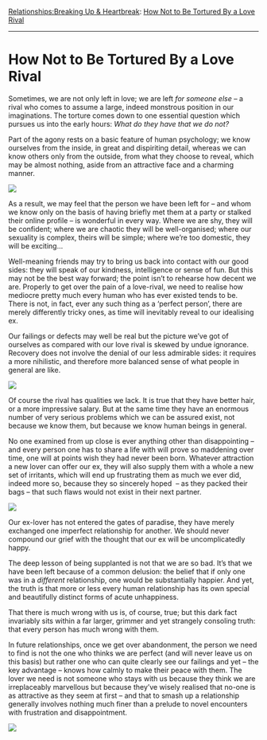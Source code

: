 [Relationships:](https://www.theschooloflife.com/thebookoflife/category/relationships/)[Breaking Up & Heartbreak](https://www.theschooloflife.com/thebookoflife/category/relationships/breaking-up-heartbreak/): [How Not to Be Tortured By a Love Rival](https://www.theschooloflife.com/thebookoflife/how-not-to-be-tortured-by-a-love-rival/)

* * *

# How Not to Be Tortured By a Love Rival

Sometimes, we are not only left in love; we are left _for someone else_ – a rival who comes to assume a large, indeed monstrous position in our imaginations. The torture comes down to one essential question which pursues us into the early hours: _What do they have that we do not?_

Part of the agony rests on a basic feature of human psychology; we know ourselves from the inside, in great and dispiriting detail, whereas we can know others only from the outside, from what they choose to reveal, which may be almost nothing, aside from an attractive face and a charming manner.

![](https://www.theschooloflife.com/thebookoflife/wp-content/uploads/2018/06/1280px-John_Henry_Frederick_Bacon_-_The_golden_butterfly_-_The_Harvey_family.jpg)

As a result, we may feel that the person we have been left for – and whom we know only on the basis of having briefly met them at a party or stalked their online profile – is wonderful in every way. Where we are shy, they will be confident; where we are chaotic they will be well-organised; where our sexuality is complex, theirs will be simple; where we’re too domestic, they will be exciting…

Well-meaning friends may try to bring us back into contact with our good sides: they will speak of our kindness, intelligence or sense of fun. But this may not be the best way forward; the point isn’t to rehearse how decent we are. Properly to get over the pain of a love-rival, we need to realise how mediocre pretty much every human who has ever existed tends to be. There is not, in fact, ever any such thing as a ‘perfect person’, there are merely differently tricky ones, as time will inevitably reveal to our idealising ex.

Our failings or defects may well be real but the picture we’ve got of ourselves as compared with our love rival is skewed by undue ignorance. Recovery does not involve the denial of our less admirable sides: it requires a more nihilistic, and therefore more balanced sense of what people in general are like.

![](https://www.theschooloflife.com/thebookoflife/wp-content/uploads/2018/06/On_the_Beach_-_Two_Are_Company_Three_Are_None.jpg)

Of course the rival has qualities we lack. It is true that they have better hair, or a more impressive salary. But at the same time they have an enormous number of very serious problems which we can be assured exist, not because we know them, but because we know human beings in general.

No one examined from up close is ever anything other than disappointing – and every person one has to share a life with will prove so maddening over time, one will at points wish they had never been born. Whatever attraction a new lover can offer our ex, they will also supply them with a whole a new set of irritants, which will end up frustrating them as much we ever did, indeed more so, because they so sincerely hoped &nbsp;– as they packed their bags – that such flaws would not exist in their next partner.

![](https://www.theschooloflife.com/thebookoflife/wp-content/uploads/2018/06/Edvard_Munch_-_Jealousy_-_Google_Art_Project.jpg)

Our ex-lover has not entered the gates of paradise, they have merely exchanged one imperfect relationship for another. We should never compound our grief with the thought that our ex will be uncomplicatedly happy.

The deep lesson of being supplanted is not that we are so bad. It’s that we have been left because of a common delusion: the belief that if only one was in a _different_ relationship, one would be substantially happier. And yet, the truth is that more or less every human relationship has its own special and beautifully distinct forms of acute unhappiness.

That there is much wrong with us is, of course, true; but this dark fact invariably sits within a far larger, grimmer and yet strangely consoling truth: that every person has much wrong with them.

In future relationships, once we get over abandonment, the person we need to find is not the one who thinks we are perfect (and will never leave us on this basis) but rather one who can quite clearly see our failings and yet – the key advantage – knows how calmly to make their peace with them. The lover we need is not someone who stays with us because they think we are irreplaceably marvellous but because they’ve wisely realised that no-one is as attractive as they seem at first – and that to smash up a relationship generally involves nothing much finer than a prelude to novel encounters with frustration and disappointment.&nbsp;

[![](https://img.youtube.com/vi/9vbIO3TpLXY/0.jpg)](https://www.youtube.com/embed/9vbIO3TpLXY '')
